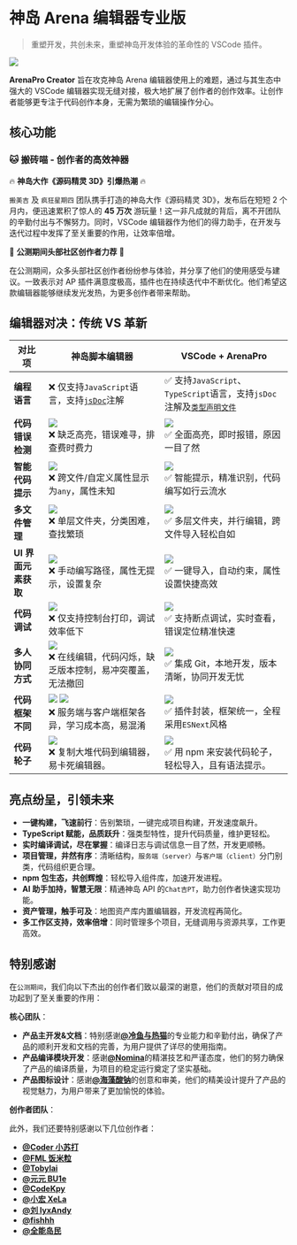 # 神岛 Arena 编辑器专业版

> 重塑开发，共创未来，重塑神岛开发体验的革命性的 VSCode 插件。

[![](/arenaproVideo.png)](https://www.bilibili.com/video/BV1bskyYXEsk)

**ArenaPro Creator** 旨在攻克神岛 Arena 编辑器使用上的难题，通过与其生态中强大的 VSCode 编辑器实现无缝对接，极大地扩展了创作者的创作效率。让创作者能够更专注于代码创作本身，无需为繁琐的编辑操作分心。

## 核心功能

### 🐱 搬砖喵 - 创作者的高效神器

🔥 **神岛大作《源码精灵 3D》引爆热潮** 🔥

`搬美吉` 及 `疯狂星期四` 团队携手打造的神岛大作《源码精灵 3D》，发布后在短短 2 个月内，便迅速累积了惊人的 **45 万次** 游玩量！这一非凡成就的背后，离不开团队的辛勤付出与不懈努力。同时，VSCode 编辑器作为他们的得力助手，在开发与迭代过程中发挥了至关重要的作用，让效率倍增。

🌟 **公测期间头部社区创作者力荐** 🌟

在公测期间，众多头部社区创作者纷纷参与体验，并分享了他们的使用感受与建议。一致表示对 AP 插件满意度极高，插件也在持续迭代中不断优化。他们希望这款编辑器能够继续发光发热，为更多创作者带来帮助。

## 编辑器对决：传统 VS 革新

| 对比项              | **神岛脚本编辑器**                                                                                        | **VSCode + ArenaPro**                                                                                                              |
| ------------------- | --------------------------------------------------------------------------------------------------------- | ---------------------------------------------------------------------------------------------------------------------------------- |
| **编程语言**        | ❌ 仅支持`JavaScript`语言，支持[`jsDoc`](https://www.jsdoc.com.cn/)注解                                   | ✅ 支持`JavaScript`、`TypeScript`语言，支持`jsDoc`注解及[`类型声明文件`](https://typescript.p6p.net/typescript-tutorial/d.ts.html) |
| **代码错误检测**    | ![](/QQ20241005-154400.png)<br>❌ 缺乏高亮，错误难寻，排查费时费力                                        | ![](/QQ20241005-154610.png) <br>✅ 全面高亮，即时报错，原因一目了然                                                                |
| **智能代码提示**    | ![](/QQ20241005-154453.png) <br>❌ 跨文件/自定义属性显示为`any`，属性未知                                 | ![](/QQ20241005-154731.png) <br> ✅ 智能提示，精准识别，代码编写如行云流水                                                         |
| **多文件管理**      | ![](/QQ20241005-155536.png) <br>❌ 单层文件夹，分类困难，查找繁琐                                         | ![](/QQ20241005-160504.png) <br>✅ 多层文件夹，并行编辑，跨文件导入轻松自如                                                        |
| **UI 界面元素获取** | ![](/QQ20241005-160939.png) <br>❌ 手动编写路径，属性无提示，设置复杂                                     | ![](/QQ20241005-161207.png) <br>✅ 一键导入，自动约束，属性设置快捷高效                                                            |
| **代码调试**        | ![](/QQ20241101-104656.png) <br>❌ 仅支持控制台打印，调试效率低下                                         | ![](/QQ20241101-105415.png) <br>✅ 支持断点调试，实时查看，错误定位精准快速                                                        |
| **多人协同方式**    | ![](/QQ20241005-174131.png) <br>❌ 在线编辑，代码闪烁，缺乏版本控制，易冲突覆盖，无法撤回                 | ![](/QQ20241005-173842.png) <br>✅ 集成 Git，本地开发，版本清晰，协同开发无忧                                                      |
| **代码框架不同**    | ![](/QQ20241005-175719.png) ![](/QQ20241005-175724.png) <br>❌ 服务端与客户端框架各异，学习成本高，易混淆 | ![](/QQ20241005-175546.png) <br>✅ 插件封装，框架统一，全程采用`ESNext`风格                                                        |
| **代码轮子**        | ![](/QQ20241130-131627.png)<br> ❌ 复制大堆代码到编辑器，易卡死编辑器。                                   | ![](/QQ20241129-212048.png) <br> ✅ 用 npm 来安装代码轮子，轻松导入，且有语法提示。                                                |

## 亮点纷呈，引领未来

- **一键构建，飞速前行**：告别繁琐，一键完成项目构建，开发速度飙升。
- **TypeScript 赋能，品质跃升**：强类型特性，提升代码质量，维护更轻松。
- **实时编译调试，尽在掌握**：编译日志与调试信息一目了然，开发更顺畅。
- **项目管理，井然有序**：清晰结构，`服务端（server）`与`客户端（client）`分门别类，代码组织更合理。
- **npm 包生态，共创辉煌**：轻松导入组件库，加速开发进程。
- **AI 助手加持，智慧无限**：精通神岛 API 的`Chat吉PT`，助力创作者快速实现功能。
- **资产管理，触手可及**：地图资产库内置编辑器，开发流程再简化。
- **多工作区支持，效率倍增**：同时管理多个项目，无缝调用与资源共享，工作更高效。

## 特别感谢

在`公测期间`，我们向以下杰出的创作者们致以最深的谢意，他们的贡献对项目的成功起到了至关重要的作用：

**核心团队**：

- **产品主开发&文档**：特别感谢[**@冷鱼与热猫**](https://dao3.fun/profile/83354)的专业能力和辛勤付出，确保了产品的顺利开发和文档的完善，为用户提供了详尽的使用指南。
- **产品编译模块开发**：感谢[**@Nomina**](https://dao3.fun/profile/13631966)的精湛技艺和严谨态度，他们的努力确保了产品的编译质量，为项目的稳定运行奠定了坚实基础。
- **产品图标设计**：感谢[**@海藻酸钠**](https://dao3.fun/profile/73)的创意和审美，他们的精美设计提升了产品的视觉魅力，为用户带来了更加愉悦的体验。

**创作者团队**：

此外，我们还要特别感谢以下几位创作者：

- [**@Coder 小苏打**](https://dao3.fun/profile/12902615)
- [**@FML 饭米粒**](https://dao3.fun/profile/2218285)
- [**@Tobylai**](https://dao3.fun/profile/74)
- [**@元元 BU1e**](https://dao3.fun/profile/13306211)
- [**@CodeKpy**](https://dao3.fun/profile/12747698)
- [**@小宏 XeLa**](https://dao3.fun/profile/4075204)
- [**@刘 lyxAndy**](https://dao3.fun/profile/549672)
- [**@fishhh**](https://dao3.fun/profile/302458043687863)
- [**@全能岛民**](https://dao3.fun/profile/1349822)
